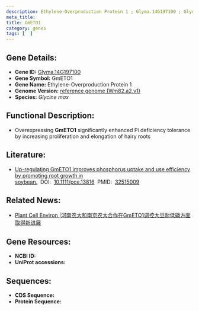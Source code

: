```yaml
---
description: Ethylene-Overproduction Protein 1 ; Glyma.14G197100 ; Glycine max
meta_title:
title: GmETO1
category: genes
tags: [  ]
---
```


## Gene Details:
- **Gene ID:**	[Glyma.14G197100](https://www.maizegdb.org/gene_center/gene/Glyma.14G197100)
- **Gene Symbol:** GmETO1
- **Gene Name:** Ethylene-Overproduction Protein 1
- **Genome Version:** [reference genome (Wm82.a2.v1)]()
- **Species:** *Glycine max*

## Functional Description:
   - Overexpressing **GmETO1** significantly enhanced Pi deficiency tolerance by increasing proliferation and elongation of hairy roots

## Literature:
   - [Up-regulating GmETO1 improves phosphorus uptake and use efficiency by promoting root growth in soybean.]( https://onlinelibrary.wiley.com/doi/10.1111/pce.13816)&nbsp;&nbsp;DOI:&nbsp;&nbsp;[10.1111/pce.13816](https://onlinelibrary.wiley.com/doi/10.1111/pce.13816)&nbsp;&nbsp;PMID:&nbsp;&nbsp;[32515009](https://pubmed.ncbi.nlm.nih.gov/32515009/)

## Related News:
   - [Plant Cell Environ |河南农大和南京农大合作在GmETO1调控大豆耐低磷方面取得新进展](https://mp.weixin.qq.com/s?__biz=Mzg3MDEwNDEyMg==&mid=2247491041&idx=2&sn=3184b98babab892f9a1efeb5c3708900&chksm=ce93b0b4f9e439a26b00329d840c433473324ac9304d6902ba592c2db2964f20872953a327c1&scene=27#wechat_redirect)

## Gene Resources:
- **NCBI ID:** [](https://www.ncbi.nlm.nih.gov/gene/?term=)
- **UniProt accessions:** [](https://www.uniprot.org/uniprotkb//entry)

## Sequences:
- **CDS Sequence:**
- **Protein Sequence:**

